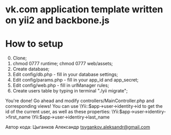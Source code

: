vk.com application template written on yii2 and backbone.js
===========================================================

How to setup
============
0. Clone;
1. chmod 0777 runtime; chmod 0777 web/assets;
2. Create database;
3. Edit config/db.php - fill in your database settings;
4. Edit config/params.php - fill in your app_id and app_secret;
5. Edit config/web.php - fill in urlManager rules;
6. Create users table by typing in terminal "./yii migrate";

You're done! Go ahead and modify controllers/MainController.php and corresponding views! You can use
	\Yii::$app->user->identity->id
to get the id of the current user, as well as these properties:
	\Yii:$app->user->identiry->first_name
	\Yii:$app->user->identiry->last_name

Автор кода: Цыганков Александр <tsygankov.aleksandr@gmail.com>